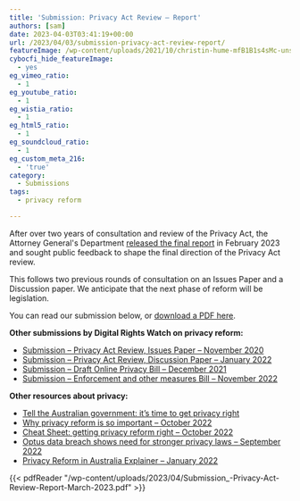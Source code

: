 ```yaml
---
title: 'Submission: Privacy Act Review – Report'
authors: [sam]
date: 2023-04-03T03:41:19+00:00
url: /2023/04/03/submission-privacy-act-review-report/
featureImage: /wp-content/uploads/2021/10/christin-hume-mfB1B1s4sMc-unsplash.jpg
cybocfi_hide_featureImage:
  - yes
eg_vimeo_ratio:
  - 1
eg_youtube_ratio:
  - 1
eg_wistia_ratio:
  - 1
eg_html5_ratio:
  - 1
eg_soundcloud_ratio:
  - 1
eg_custom_meta_216:
  - 'true'
category:
  - Submissions
tags:
  - privacy reform

---
```

After over two years of consultation and review of the Privacy Act, the Attorney General's Department <a href="https://click.actionnetwork.org/ss/c/atcYNHk4Eh2YdGnwBh-YDPUdjIpgwFTofeA8KSTYjU7p858XPVLT6NUSetMX8nXKsFzj3GnYQHPX17Lbhtc6TCO1lpBRRU1YuMXscjGpm98xd7P6dNz36lGlNCrSDB01dyHXYBFKNl3e1Qj1epPcrFMpJISWobp2xr8qez_sZDk42DRassQq4KLOQRiaecj8T5ZakP_WO6_ZYsY833AP7koWV-JngzbBXGfI8-KYkibC41lVf-I8kEzEZS8QnlURT6C_uafAu4kEyAKs7dKLFlF0HGRmqAF2A_vCWpUVMPyzluaTE4uNTrejWib2bzO-Ng2VNmMP9L5P76E8UQjjszJF88UJm58J7dHqFmCpOGmqMAgSJPrvsELiZNLzRLSuMpkHR6VXwcSx5RdqFtYxyw/3ua/ZHV1JrTTT22pIvKCwB5Z9A/h1/HoXUfkSgZB4evd2kgWm3QDYWItpF34g_pWzXmMoOuqo" target="_blank" rel="noreferrer noopener">released the final report</a> in February 2023 and sought public feedback to shape the final direction of the Privacy Act review.

This follows two previous rounds of consultation on an Issues Paper and a Discussion paper. We anticipate that the next phase of reform will be legislation.

You can read our submission below, or <span style="text-decoration: underline;"><a href="/wp-content/uploads/2023/04/Submission_-Privacy-Act-Review-Report-March-2023.pdf" target="_blank" rel="noreferrer noopener">download a PDF here</a></span>.

**Other submissions by Digital Rights Watch on privacy reform:**

  * <a href="https://digitalrightswatch.org.au/2020/11/27/submission-privacy-act-review-issues-paper/" target="_blank" rel="noreferrer noopener">Submission &#8211; Privacy Act Review, Issues Paper &#8211; November 2020</a>
  * <a href="https://digitalrightswatch.org.au/2022/01/11/submission-privacy-act-review-discussion-paper/" target="_blank" rel="noreferrer noopener">Submission &#8211; Privacy Act Review, Discussion Paper &#8211; January 2022</a>
  * <a href="https://digitalrightswatch.org.au/2021/12/07/submission-online-privacy-bill/" target="_blank" rel="noreferrer noopener">Submission &#8211; Draft Online Privacy Bill &#8211; December 2021</a>
  * <a href="https://digitalrightswatch.org.au/2022/11/14/privacy-amendment-sub/" target="_blank" rel="noreferrer noopener">Submission &#8211; Enforcement and other measures Bill &#8211; November 2022</a>

**Other resources about privacy:**

  * <a href="https://digitalrightswatch.org.au/2023/03/07/get-privacy-right/" target="_blank" rel="noreferrer noopener">Tell the Australian government: it&#8217;s time to get privacy right</a>
  * <a href="https://digitalrightswatch.org.au/2022/10/11/privacy-reform-is-important/" target="_blank" rel="noreferrer noopener">Why privacy reform is so important &#8211; October 2022</a>
  * <a href="https://digitalrightswatch.org.au/2022/10/26/privacy-reform-cheat-sheet/" target="_blank" rel="noreferrer noopener">Cheat Sheet: getting privacy reform right &#8211; October 2022</a>
  * <a href="https://digitalrightswatch.org.au/2022/09/26/optus-data-breach-shows-need-for-stronger-privacy-laws/" target="_blank" rel="noreferrer noopener">Optus data breach shows need for stronger privacy laws &#8211; September 2022</a>
  * <a href="https://digitalrightswatch.org.au/2022/01/20/explainer-privacy-reform-in-australia/" target="_blank" rel="noreferrer noopener">Privacy Reform in Australia Explainer &#8211; January 2022</a>

{{< pdfReader "/wp-content/uploads/2023/04/Submission_-Privacy-Act-Review-Report-March-2023.pdf" >}}
